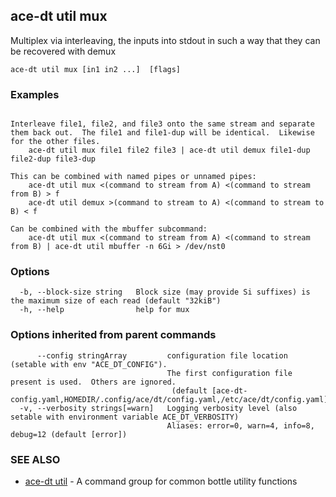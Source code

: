## ace-dt util mux

Multiplex via interleaving, the inputs into stdout in such a way that they can be recovered with demux

```
ace-dt util mux [in1 in2 ...]  [flags]
```

### Examples

```

Interleave file1, file2, and file3 onto the same stream and separate them back out.  The file1 and file1-dup will be identical.  Likewise for the other files.
	ace-dt util mux file1 file2 file3 | ace-dt util demux file1-dup file2-dup file3-dup

This can be combined with named pipes or unnamed pipes:
	ace-dt util mux <(command to stream from A) <(command to stream from B) > f
	ace-dt util demux >(command to stream to A) <(command to stream to B) < f
		
Can be combined with the mbuffer subcommand:
	ace-dt util mux <(command to stream from A) <(command to stream from B) | ace-dt util mbuffer -n 6Gi > /dev/nst0

```

### Options

```
  -b, --block-size string   Block size (may provide Si suffixes) is the maximum size of each read (default "32kiB")
  -h, --help                help for mux
```

### Options inherited from parent commands

```
      --config stringArray         configuration file location (setable with env "ACE_DT_CONFIG").
                                   The first configuration file present is used.  Others are ignored.
                                    (default [ace-dt-config.yaml,HOMEDIR/.config/ace/dt/config.yaml,/etc/ace/dt/config.yaml])
  -v, --verbosity strings[=warn]   Logging verbosity level (also setable with environment variable ACE_DT_VERBOSITY)
                                   Aliases: error=0, warn=4, info=8, debug=12 (default [error])
```

### SEE ALSO

* [ace-dt util](ace-dt_util.md)	 - A command group for common bottle utility functions

